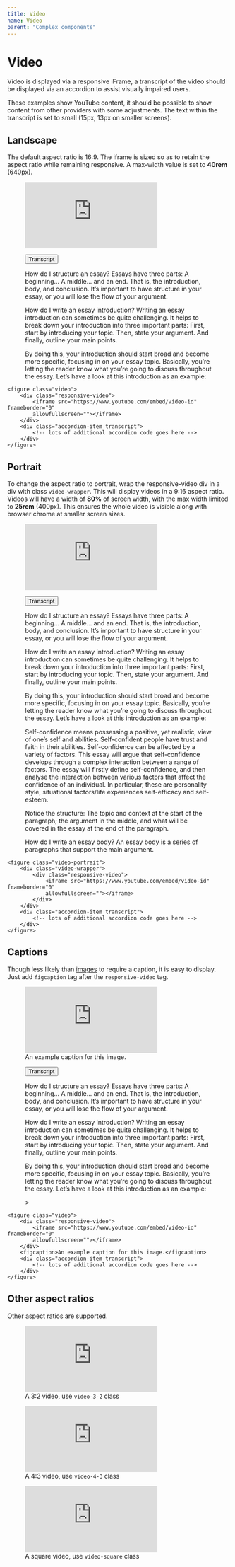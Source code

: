 ```yaml
---
title: Video
name: Video
parent: "Complex components"
---
```

<h1 class="margin-top-zero">Video</h1>
<p class="lead">Video is displayed via a responsive iFrame, a transcript of the video should be displayed via an accordion to assist visually impaired users.</p>
<p>These examples show YouTube content, it should be possible to show content from other providers with some adjustments. The text within the transcript is set to small (15px, 13px on smaller screens).
</p>
<h2>Landscape</h2>
<p>The default aspect ratio is 16:9. The iframe is sized so as to retain the aspect ratio while remaining responsive. A max-width value is set to <span class="nowrap"><strong>40rem</strong> (640px).</span></p>
<figure class="video">
    <div class="responsive-video"><iframe src="https://www.youtube.com/embed/U5LBp4E-zWU" frameborder="0" allowfullscreen=""></iframe></div>
<!-- START accordion item -->
<div class="accordion-item transcript">
    <p class="accordion-header" id="Transcript-headingTwo">
      <button class="accordion-button collapsed" type="button" data-bs-toggle="collapse" data-bs-target="#Transcript-collapseTwo" aria-expanded="false" aria-controls="Transcript-collapseTwo">
        Transcript
      </button>
    </p>
    <div id="Transcript-collapseTwo" class="accordion-collapse collapse" aria-labelledby="Transcript-headingTwo">
      <div class="accordion-body">
<p>How do I structure an essay? Essays have three parts: A beginning... A middle... and an end. That is, the introduction, body, and conclusion. It’s important to have structure in your essay, or you will lose the flow of your argument.</p>
<p>How do I write an essay introduction? Writing an essay introduction can sometimes be quite challenging. It helps to break down your introduction into three important parts: First, start by introducing your topic. Then, state your argument. And finally, outline your main points.</p>
<p>By doing this, your introduction should start broad and become more specific, focusing in on your essay topic. Basically, you’re letting the reader know what you’re going to discuss throughout the essay. Let’s have a look at this introduction as an example:</p>
        </div>
      </div>
</div>
<!-- END accordion item -->
</figure>
<!-- END video -->
<div class="highlight">
<pre class="chroma">
<code class="language-html">&lt;figure class=&quot;video&quot;&gt;
	&lt;div class=&quot;responsive-video&quot;&gt;
		&lt;iframe src=&quot;https://www.youtube.com/embed/video-id&quot; frameborder=&quot;0&quot; 
		allowfullscreen=&quot;&quot;&gt;&lt;/iframe&gt;
	&lt;/div&gt;
	&lt;div class=&quot;accordion-item transcript&quot;&gt;
		&lt;!-- lots of additional accordion code goes here --&gt;	
	&lt;/div&gt;
&lt;/figure&gt;</code>
</pre></div>
<!-- Portrait -->
<a name="portrait"></a>
<h2>Portrait</h2>
<p>To change the aspect ratio to portrait, wrap the responsive-video div in a div with class <code>video-wrapper</code>. This will display videos in a 9:16 aspect ratio. Videos will have a width of <strong>80%</strong> of screen width, with the max width limited to <strong>25rem</strong> (400px). This ensures the whole video is visible along with browser chrome at smaller screen sizes.</p>
<figure class="video-portrait">
    <div class="video-wrapper">
        <div class="responsive-video">
            <iframe src="https://www.youtube.com/embed/RcRnspPP5PE" frameborder="0" allowfullscreen=""></iframe>
        </div>
    </div>
<!-- START accordion item -->
<div class="accordion-item transcript">
    <p class="accordion-header" id="Transcript-headingOne">
      <button class="accordion-button collapsed" type="button" data-bs-toggle="collapse" data-bs-target="#Transcript-collapseOne" aria-expanded="false" aria-controls="Transcript-collapseOne">
        Transcript
      </button>
    </p>
    <div id="Transcript-collapseOne" class="accordion-collapse collapse" aria-labelledby="Transcript-headingOne">
      <div class="accordion-body">
<p>How do I structure an essay? Essays have three parts: A beginning... A middle... and an end. That is, the introduction, body, and conclusion. It’s important to have structure in your essay, or you will lose the flow of your argument.</p>
<p>How do I write an essay introduction? Writing an essay introduction can sometimes be quite challenging. It helps to break down your introduction into three important parts: First, start by introducing your topic. Then, state your argument. And finally, outline your main points.</p>
<p>By doing this, your introduction should start broad and become more specific, focusing in on your essay topic. Basically, you’re letting the reader know what you’re going to discuss throughout the essay. Let’s have a look at this introduction as an example:</p>
<p>Self-confidence means possessing a positive, yet realistic, view of one’s self and abilities. Self-confident people have trust and faith in their abilities. Self-confidence can be affected by a variety of factors. This essay will argue that self-confidence develops through a complex interaction between a range of factors. The essay will firstly define self-confidence, and then analyse the interaction between various factors that affect the confidence of an individual. In particular, these are personality style, situational factors/life experiences self-efficacy and self-esteem.</p>
<p>Notice the structure: The topic and context at the start of the paragraph; the argument in the middle, and what will be covered in the essay at the end of the paragraph.</p>
<p>How do I write an essay body? An essay body is a series of paragraphs that support the main argument.</p>
        </div>
      </div>
</div>
<!-- END accordion item -->
</figure>
<!-- END video -->
<div class="highlight">
<pre class="chroma">
<code class="language-html">&lt;figure class=&quot;video-portrait&quot;&gt;
	&lt;div class="video-wrapper"&gt;
		&lt;div class=&quot;responsive-video&quot;&gt;
			&lt;iframe src=&quot;https://www.youtube.com/embed/video-id&quot; frameborder=&quot;0&quot; 
			allowfullscreen=&quot;&quot;&gt;&lt;/iframe&gt;
		&lt;/div&gt;
	&lt;/div&gt;
	&lt;div class=&quot;accordion-item transcript&quot;&gt;
		&lt;!-- lots of additional accordion code goes here --&gt;	
	&lt;/div&gt;
&lt;/figure&gt;</code>
</pre></div>
<h2>Captions</h2>
<p>Though less likely than <a href="../images/">images</a> to require a caption, it is easy to display. Just add <code>figcaption</code> tag after the <code>responsive-video</code> tag.</p>
<figure class="video">
    <div class="responsive-video"><iframe src="https://www.youtube.com/embed/U5LBp4E-zWU" frameborder="0" allowfullscreen=""></iframe></div>
	<figcaption>An example caption for this image.</figcaption>
<!-- START accordion item -->
<div class="accordion-item transcript">
    <p class="accordion-header" id="Transcript-headingThree">
      <button class="accordion-button collapsed" type="button" data-bs-toggle="collapse" data-bs-target="#Transcript-collapseThree" aria-expanded="false" aria-controls="Transcript-collapseThree">
        Transcript
      </button>
    </p>
    <div id="Transcript-collapseThree" class="accordion-collapse collapse" aria-labelledby="Transcript-headingThree">
      <div class="accordion-body">
<p>How do I structure an essay? Essays have three parts: A beginning... A middle... and an end. That is, the introduction, body, and conclusion. It’s important to have structure in your essay, or you will lose the flow of your argument.</p>
<p>How do I write an essay introduction? Writing an essay introduction can sometimes be quite challenging. It helps to break down your introduction into three important parts: First, start by introducing your topic. Then, state your argument. And finally, outline your main points.</p>
<p>By doing this, your introduction should start broad and become more specific, focusing in on your essay topic. Basically, you’re letting the reader know what you’re going to discuss throughout the essay. Let’s have a look at this introduction as an example:</p>>
        </div>
      </div>
</div>
<!-- END accordion item -->
</figure>
<!-- END video -->
<div class="highlight">
<pre class="chroma">
<code class="language-html">&lt;figure class=&quot;video&quot;&gt;
	&lt;div class=&quot;responsive-video&quot;&gt;
		&lt;iframe src=&quot;https://www.youtube.com/embed/video-id&quot; frameborder=&quot;0&quot; 
		allowfullscreen=&quot;&quot;&gt;&lt;/iframe&gt;
	&lt;/div&gt;
	&lt;figcaption&gt;An example caption for this image.&lt;/figcaption&gt;
	&lt;div class=&quot;accordion-item transcript&quot;&gt;
		&lt;!-- lots of additional accordion code goes here --&gt;	
	&lt;/div&gt;
&lt;/figure&gt;</code>
</pre></div>
<h2>Other aspect ratios</h2>
<p>Other aspect ratios are supported.</p>
<figure class="video-3-2">
    <div class="responsive-video"><iframe src="https://www.youtube.com/embed/eftqGAHf3IE" frameborder="0" allowfullscreen=""></iframe></div>
    <figcaption>A 3:2 video, use <code>video-3-2</code> class</figcaption>
</figure>
<figure class="video-4-3">
    <div class="responsive-video"><iframe src="https://www.youtube.com/embed/n_CC_FSrRdQ" frameborder="0" allowfullscreen=""></iframe></div>
    <figcaption>A 4:3 video, use <code>video-4-3</code> class</figcaption>
</figure>
<figure class="video-square">
    <div class="responsive-video"><iframe src="https://www.youtube.com/embed/_xKCwzgI68s" frameborder="0" allowfullscreen=""></iframe></div>
    <figcaption>A square video, use <code>video-square</code> class</figcaption>
</figure>


